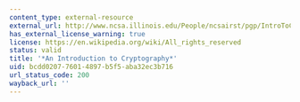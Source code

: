 ```yaml
---
content_type: external-resource
external_url: http://www.ncsa.illinois.edu/People/ncsairst/pgp/IntroToCrypto.pdf
has_external_license_warning: true
license: https://en.wikipedia.org/wiki/All_rights_reserved
status: valid
title: '*An Introduction to Cryptography*'
uid: bcdd0207-7601-4897-b5f5-aba32ec3b716
url_status_code: 200
wayback_url: ''
---
```

